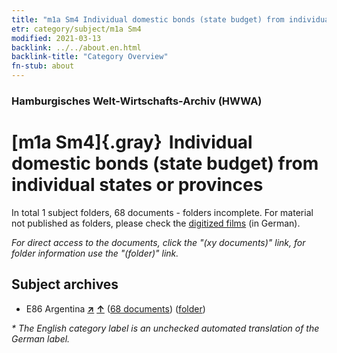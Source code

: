 ```yaml
---
title: "m1a Sm4 Individual domestic bonds (state budget) from individual states or provinces"
etr: category/subject/m1a Sm4
modified: 2021-03-13
backlink: ../../about.en.html
backlink-title: "Category Overview"
fn-stub: about
---
```


### Hamburgisches Welt-Wirtschafts-Archiv (HWWA)
# [m1a Sm4]{.gray}&#8201; Individual domestic bonds (state budget) from individual states or provinces&#160; 





In total 1 subject folders, 68 documents - folders incomplete.
For material not published as folders, please check the [digitized films](/film/h1_sh) (in German).

_For direct access to the documents, click the "(xy documents)" link, for folder information use the "(folder)" link._

## Subject archives


- E86 Argentina [**&nearr;**](../../../geo/i/141692/about.en.html "Argentina (all folders)") [**&uarr;**](../../../geo/about.en.html#E86 "Country category system") (<a href="https://pm20.zbw.eu/dfgview/sh/141692,144845" title="about: Argentina : Individual domestic bonds (state budget) from individual states or provinces" target="_blank">68 documents</a>) ([folder](http://purl.org/pressemappe20/folder/sh/141692,144845))


_* The English category label is an unchecked automated translation of the German label._

